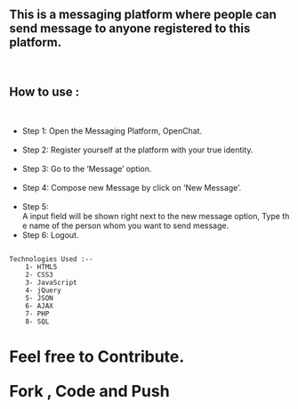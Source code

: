 <h2>This is a messaging platform where people can send message to anyone registered to this platform.</h2>

<div>
​ <h2>How to use :­­ </h2>
    <ul>
		<li>Step 1:­​ Open the Messaging Platform, OpenChat. </li>    
		<li>Step 2:­ ​Register yourself at the platform with your true identity.</li>   
		<li>Step 3:­ ​Go to the ‘Message’ option. </li>     
		<li>Step 4:­ ​Compose new Message by click on ‘New Message’.  </li> 
		<li>Step 5:­ ​A input field will be shown right next to the new message option, Type the name of the person whom you want to send message. </li>
		<li>Step 6:­ ​Logout. </li>
	</ul>
</div>
<code>
Technologies Used :--
	1- HTML5
	2- CSS3
	3- JavaScript
	4- jQuery
	5- JSON
	6- AJAX
	7- PHP
	8- SQL
</code>

<h1>
Feel free to Contribute.<br>

Fork , Code and Push<br>
</h1>